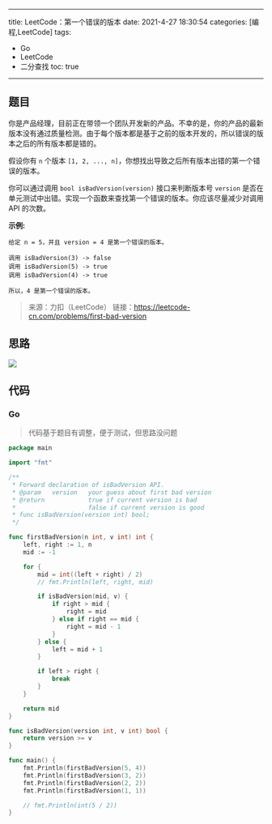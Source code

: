 ----
title: LeetCode：第一个错误的版本
date: 2021-4-27 18:30:54
categories: [编程,LeetCode]
tags: 
- Go
- LeetCode
- 二分查找
toc: true
----

## 题目

你是产品经理，目前正在带领一个团队开发新的产品。不幸的是，你的产品的最新版本没有通过质量检测。由于每个版本都是基于之前的版本开发的，所以错误的版本之后的所有版本都是错的。

假设你有 `n` 个版本 `[1, 2, ..., n]`，你想找出导致之后所有版本出错的第一个错误的版本。

你可以通过调用 `bool isBadVersion(version)` 接口来判断版本号 `version` 是否在单元测试中出错。实现一个函数来查找第一个错误的版本。你应该尽量减少对调用 API 的次数。

<!-- more -->

**示例:**

```
给定 n = 5，并且 version = 4 是第一个错误的版本。

调用 isBadVersion(3) -> false
调用 isBadVersion(5) -> true
调用 isBadVersion(4) -> true

所以，4 是第一个错误的版本。 
```

> 来源：力扣（LeetCode）
> 链接：https://leetcode-cn.com/problems/first-bad-version

## 思路

![](https://s.flc.io/2021-04-27-14-54-15.png)

## 代码

### Go

> 代码基于题目有调整，便于测试，但思路没问题

```go
package main

import "fmt"

/**
 * Forward declaration of isBadVersion API.
 * @param   version   your guess about first bad version
 * @return 	 	      true if current version is bad
 *			          false if current version is good
 * func isBadVersion(version int) bool;
 */

func firstBadVersion(n int, v int) int {
	left, right := 1, n
	mid := -1

	for {
		mid = int((left + right) / 2)
		// fmt.Println(left, right, mid)

		if isBadVersion(mid, v) {
			if right > mid {
				right = mid
			} else if right == mid {
				right = mid - 1
			}
		} else {
			left = mid + 1
		}

		if left > right {
			break
		}
	}

	return mid
}

func isBadVersion(version int, v int) bool {
	return version >= v
}

func main() {
	fmt.Println(firstBadVersion(5, 4))
	fmt.Println(firstBadVersion(3, 2))
	fmt.Println(firstBadVersion(2, 2))
	fmt.Println(firstBadVersion(1, 1))

	// fmt.Println(int(5 / 2))
}
```